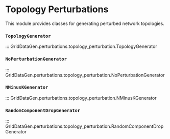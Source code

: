# Topology Perturbations

This module provides classes for generating perturbed network topologies.


### `TopologyGenerator`

::: GridDataGen.perturbations.topology_perturbation.TopologyGenerator

### `NoPerturbationGenerator`

::: GridDataGen.perturbations.topology_perturbation.NoPerturbationGenerator

### `NMinusKGenerator`

::: GridDataGen.perturbations.topology_perturbation.NMinusKGenerator

### `RandomComponentDropGenerator`

::: GridDataGen.perturbations.topology_perturbation.RandomComponentDropGenerator

